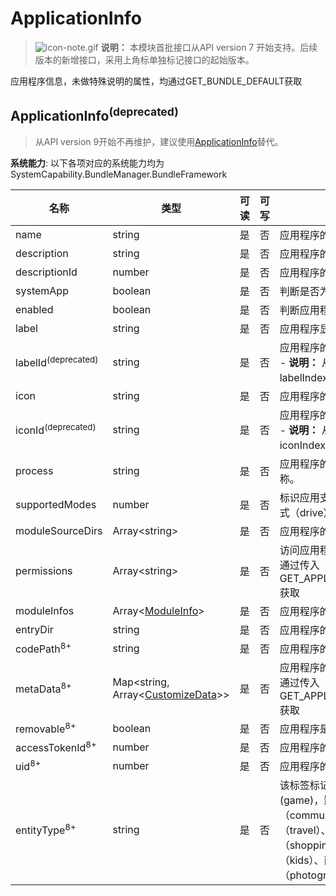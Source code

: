 # ApplicationInfo

> ![icon-note.gif](public_sys-resources/icon-note.gif) **说明：**
> 本模块首批接口从API version 7 开始支持。后续版本的新增接口，采用上角标单独标记接口的起始版本。

应用程序信息，未做特殊说明的属性，均通过GET_BUNDLE_DEFAULT获取

## ApplicationInfo<sup>(deprecated)<sup>

> 从API version 9开始不再维护，建议使用[ApplicationInfo](js-apis-bundleManager-applicationInfo.md)替代。

**系统能力**: 以下各项对应的系统能力均为SystemCapability.BundleManager.BundleFramework



| 名称                       | 类型                                                         | 可读 | 可写 | 说明                                                         |
| -------------------------- | ------------------------------------------------------------ | ---- | ---- | ------------------------------------------------------------ |
| name                       | string                                                       | 是   | 否   | 应用程序的名称。                                               |
| description                | string                                                       | 是   | 否   | 应用程序的描述。                                               |
| descriptionId              | number                                                       | 是   | 否   | 应用程序的描述id。                                             |
| systemApp                  | boolean                                                      | 是   | 否   | 判断是否为系统应用程序，默认为false。                          |
| enabled                    | boolean                                                      | 是   | 否   | 判断应用程序是否可以使用，默认为true。                         |
| label                      | string                                                       | 是   | 否   | 应用程序显示的标签。                                               |
| labelId<sup>(deprecated)</sup> | string                                                       | 是   | 否   | 应用程序的标签id。<br />\- **说明：** 从API version 9开始废弃，使用labelIndex。 |
| icon                       | string                                                       | 是   | 否   | 应用程序的图标。                                               |
| iconId<sup>(deprecated)</sup> | string                                                       | 是   | 否   | 应用程序的图标id。<br />\- **说明：** 从API version 9开始废弃，使用iconIndex。 |
| process                    | string                                                       | 是   | 否   | 应用程序的进程，如果不设置，默认为包的名称。                   |
| supportedModes             | number                                                       | 是   | 否   | 标识应用支持的运行模式，当前只定义了驾驶模式（drive）。该标签只适用于车机。                                       |
| moduleSourceDirs           | Array\<string>                                               | 是   | 否   | 应用程序的资源存放的相对路径。                                 |
| permissions                | Array\<string>                                               | 是   | 否   | 访问应用程序所需的权限。<br />通过传入GET_APPLICATION_INFO_WITH_PERMISSION获取 |
| moduleInfos                | Array\<[ModuleInfo](js-apis-bundle-ModuleInfo.md)>           | 是   | 否   | 应用程序的模块信息。                                           |
| entryDir                   | string                                                       | 是   | 否   | 应用程序的文件保存路径。                                       |
| codePath<sup>8+</sup>      | string                                                       | 是   | 否   | 应用程序的安装目录。                                           |
| metaData<sup>8+</sup>      | Map\<string, Array\<[CustomizeData](js-apis-bundle-CustomizeData.md)>> | 是   | 否   | 应用程序的自定义元信息。<br />通过传入GET_APPLICATION_INFO_WITH_METADATA获取 |
| removable<sup>8+</sup>     | boolean                                                      | 是   | 否   | 应用程序是否可以被移除。                                       |
| accessTokenId<sup>8+</sup> | number                                                       | 是   | 否   | 应用程序的accessTokenId。                                      |
| uid<sup>8+</sup>           | number                                                       | 是   | 否   | 应用程序的uid。                                                |
| entityType<sup>8+</sup>    | string                                                       | 是   | 否   | 该标签标记该应用的类别，具体有 :游戏类(game)，影音类（media）、社交通信类（communication）、新闻类（news）、出行类（travel）、工具类（utility）、购物类（shopping）、教育类（education）、少儿类（kids）、商务类（business）、拍摄类（photography）。                                           |